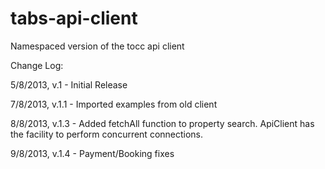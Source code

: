 tabs-api-client
===============

Namespaced version of the tocc api client


Change Log:

5/8/2013, v.1 - Initial Release

7/8/2013, v.1.1 - Imported examples from old client

8/8/2013, v.1.3 - Added fetchAll function to property search.  ApiClient has the facility to perform concurrent connections.

9/8/2013, v.1.4 - Payment/Booking fixes
